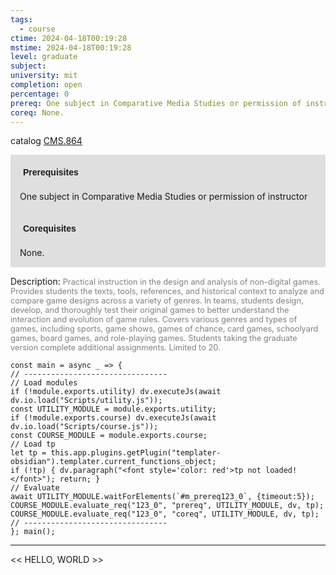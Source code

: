 ```yaml
---
tags:
  - course
ctime: 2024-04-18T00:19:28
mstime: 2024-04-18T00:19:28
level: graduate
subject: 
university: mit
completion: open
percentage: 0
prereq: One subject in Comparative Media Studies or permission of instructor
coreq: None.
---
```


catalog [CMS.864](http://student.mit.edu/catalog/mCMSa.html#CMS.864)

<span style="display: block; padding: 15px; background-color: rgb(100, 100, 100, 0.2);"><font id="m_prereq123_0" style="display: block; font-family: Arial, sans-serif; font-weight: bold; padding: 5px">Prerequisites</font><br><span id="prereq123_0">One subject in Comparative Media Studies or permission of instructor</span></span>
<span style="display: block; padding: 15px; background-color: rgb(100, 100, 100, 0.2);"><font id="m_coreq123_0" style="display: block; font-family: Arial, sans-serif; font-weight: bold; padding: 5px">Corequisites</font><br><span id="coreq123_0">None.</span></span>

<font style="">Description:</font>
<font style="color: grey; font-size: 0.8rem;">Practical instruction in the design and analysis of non-digital games. Provides students the texts, tools, references, and historical context to analyze and compare game designs across a variety of genres. In teams, students design, develop, and thoroughly test their original games to better understand the interaction and evolution of game rules. Covers various genres and types of games, including sports, game shows, games of chance, card games, schoolyard games, board games, and role-playing games. Students taking the graduate version complete additional assignments. Limited to 20.</font>

```dataviewjs
const main = async _ => {
// --------------------------------
// Load modules
if (!module.exports.utility) dv.executeJs(await dv.io.load("Scripts/utility.js"));
const UTILITY_MODULE = module.exports.utility;
if (!module.exports.course) dv.executeJs(await dv.io.load("Scripts/course.js"));
const COURSE_MODULE = module.exports.course;
// Load tp
let tp = this.app.plugins.getPlugin("templater-obsidian").templater.current_functions_object;
if (!tp) { dv.paragraph("<font style='color: red'>tp not loaded!</font>"); return; }
// Evaluate
await UTILITY_MODULE.waitForElements(`#m_prereq123_0`, {timeout:5});
COURSE_MODULE.evaluate_req("123_0", "prereq", UTILITY_MODULE, dv, tp);
COURSE_MODULE.evaluate_req("123_0", "coreq", UTILITY_MODULE, dv, tp);
// --------------------------------
}; main();
```

---

<< HELLO, WORLD >>
